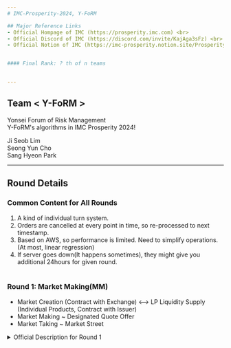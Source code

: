 ```yaml
---
# IMC-Prosperity-2024, Y-FoRM

## Major Reference Links
- Official Hompage of IMC (https://prosperity.imc.com) <br>
- Official Discord of IMC (https://discord.com/invite/KajAga3sFz) <br>
- Official Notion of IMC (https://imc-prosperity.notion.site/Prosperity-2-Wiki-fe650c0292ae4cdb94714a3f5aa74c85) <br>


#### Final Rank: ? th of n teams


---
```

## Team < Y-FoRM >

Yonsei Forum of Risk Management <br>
Y-FoRM's algorithms in IMC Prosperity 2024!

Ji Seob Lim  <br>
Seong Yun Cho  <br>
Sang Hyeon Park  <br>


---
## Round Details

### Common Content for All Rounds <br>
1. A kind of individual turn system. <br>
2. Orders are cancelled at every point in time, so re-processed to next timestamp. <br>
3. Based on AWS, so performance is limited. Need to simplify operations.(At most, linear regression) <br>
4. If server goes down(It happens sometimes), they might give you additional 24hours for given round.
 <br> <br>

 
### Round 1: Market Making(MM) <br>
- Market Creation (Contract with Exchange) <—> LP Liquidity Supply (Individual Products, Contract with Issuer) <br>
- Market Making ~ Designated Quote Offer <br>
- Market Taking ~ Market Street <br>

 <details>
  <summary> Official Description for Round 1 </summary>  <br>
 
   Version history <br>
   Your uploaded algorithms are evaluated against historic data. Results in the log output are not indicative of performance in the next round. <br>

   STEP 1 <br>
   Use the Wiki and all other information you can find to write your algorithm. <br>

   STEP 2 <br>
   Upload your algorithm here (you can re-upload another algorithm as often as you like. The newest accepted file will overwrite the previous one.) <br>

   STEP 3 <br>
   You will receive your results in the next game round. <br>

<details>
  <summary> Description Summary </summary>
  **"Amethesis"** <br>

  1. The fair value of it is very clear (10000) <br>
  2. So it was easy to Market Making and Taking given its fair value <br>

  **"Starfruit"** <br>

  1. A price of it is not stationary, so we tried its fair value by using rolling linear regression.
  2. Searched various periods and shifts by heatmap and multi plot.
  3. 
</details>
 
 <br> <br>

### Round 2: OTC Arbitrage Trading <br>
- "Statistical Arbitrage": Arbitrage trading based on the process of returning to the law of "one's work. <br>
- Not economical, But statistical. <br>
- "Pairs trading": Two highly correlated stocks sold up (high valuation) and down (low valuation) after normalization. <br>
- At this time, covariance is also used to normalize. <br>

<details>
  <summary> Description Summary </summary>
  **"Orchid"** <br>
 
  1. 내가 위치한 아키펠라고(군도)의 거래소(시장)에서 사는 방법 <br>
 
  2. 남쪽의 오리들이랑 거래 (conversion): 수출입   <br>
   - 살때: 오리가 제시한 매도호가 + 수송비용 + 수입관세   <br>
   - 팔때: 오리가 제시한 매수호가 + 수송비용 + 수출관세   <br>
  오키드를 가지고 있으면 보관비용 발생 (상수 = 0.1)(cost of carry) - OTC Forward와 유사   <br>
  오키드의 가격 결정 요인: 수송비용, 수출입관세, 보관비용, 습도, 일조량에 영향 - 영상에서 benchmark   <br>
 
  3. Sunlight   <br>
   - f sunlight < 7 hours a day:   <br>
     production decrease 4% for every 10 minute   <br>
      → 일간 일조량: 7시간 이상: a원   <br>
      → 6시간 50분: 0.96a   <br>
      → 6시간: (-1시간 = -6*10분) = (1-0.04 * 6) * a = (1 - 0.24)a = 0.76a   <br>

   4. Humidity   <br>
    - if ideal humidity not in 60~80%:   <br>
     production decrease 2% for every 5%p of humidity change   <br>
      → 습도 60 ~ 80 % 적정: a원   <br>
      → 2% 감소 / 5%p 변화   <br>

   5. Storage <br>
    - max storage 5000, storage fee 0.1 seashell / orchid timestamp <br>
</details>


 <br> <br>

### Round 3: Basket Arbitrage Trading <br>
- Buying Undervalued Places Comparing KOSPI 200 ETF NAV And Component (1CU) <br>

<details>
 <summary> Official TV Broadcasting Summay </summary>
  1. 이전 라운드의 트로피칼 거래가 종료되었으며, 선수들은 성과를 확인하고 전략을 조정해야 합니다.    <br> 
  2. "러브 버그"가 열대 군도 전역에 퍼졌으며, 거래자들은 자신의 crush들을 감동시키기 위해 딸기, 초콜릿, 장미가 포함된 선물 바구니를 구매하도록 권장됩니다.     <br>
  3. 신비한 메시지가 담긴 병이 해안가에 떠밀려왔으며, 그 안에 전설적인 이구아나 존스의 보물 지도가 있었습니다. 보물 상자에는 각각 7,500개의 조개 껍질이 들어 있습니다.     <br>
  4. 거래자들은 첫 번째 탐험은 무료지만 이후의 탐험에는 비용이 발생하며, 같은 위치를 표시한 모든 사람들과 보물을 나누어 가져야 하므로, 보물 위치를 표시하는 탐험을 권장받고 있습니다.    <br> 
  5. 진행자는 거래자들이 빨리 행동해야 한다고 상기시키며, 약탈자들이 이미 움직이고 있고 이는 부자가 될 수 있는 평생 한 번뿐인 기회라고 말합니다.     <br>
</details>

<details>
 <summary> R3 Manual Trading </summary>
  첫 번째 탐험은 무료지만, 두 번째와 세 번째 탐험에는 비용이 발생합니다. 자신만이 탐색하고 있는 것이 아니라는 점을 염두에 두어야 하며, 같은 장소를 탐색하는 다른 사람들과 보물을 나누어야 합니다. 탐험을 신중하게 계획하면 가장 큰 보물을 가져올 수 있습니다.   <br> <br>
 
  탐험의 수익은 다음과 같이 계산됩니다:   <br> <br>

   - 각 장소마다 **보물 배수율**(최대 100)과 **사냥꾼들**(최대 8)이 있습니다.   <br>
   - 해당 장소의 총 보물은 **기본 보물**(7500, 모든 장소에서 동일)과 그 장소의 특정 보물 배수율의 곱입니다.   <br>
   - 그러나 그 결과 금액은 사냥꾼의 합과 (다른 플레이어의) 모든 탐험의 백분율(%)에 의해 나뉩니다. 예를 들어, 어떤 필드에 5명의 사냥꾼이 있고 모든 탐험의 10%가 그곳으로 향한다면, 그 필드에서 받는 상금은 15로 나뉩니다.   <br>
   - 나눈 후에는 **탐험 비용**(있는 경우)이 적용되며, 남은 것이 수익이 됩니다.   <br> <br>

  두 번째와 세 번째 탐험은 선택 사항이며, 모든 3회를 해야 할 필요는 없습니다. 제출된 탐험 순서는 등급에 영향을 미치지 않습니다. <br>
</details>

<details>
 <summary> How to Solve </summary>   <br>
  <details>
   <summary> Main Approach </summary>   <br>
    ** OTC Arb 매우 유사 **   <br>
    1. 공정가치 평가->엣지 확인   <br>
    2. basket make cu take 유리   <br>
    3. under-valued basket take   <br>
    4. edge를 확보할 수 있는 pricing으로 basket make   <br>
    5. 예측 기반 pricing edge 있으면 shift ?   <br>
  </details> <br> <br>
 
  <details>
   <summary> 고민사항 </summary>     <br> <br>
    1. mid_vwap 으로 spread: ok     <br>
    2. bid ask 따로 pricing 어떤 bid / ask, best? vwap? worst?   <br>
     - basket take: basket best cu best 평가 -> for loop min_edge까지   <br>
     - baset make: cu worst로 공정가치 평가해서 market make   <br>
    3. mean->basket premium (깔끔한 숫자: 380), std: day012전체의 표편 -> mid_vwap으로 내기   <br>
    4. 진입 시그널 = mm_edge -> k * spread_std, set k = 0.5   <br>
     - 포지션 비례해서 k를 조정 58세트 -> 좀 생각해봐야함     <br>
    5. market taking: spread > 0.5 -> short spread (반복) -> spread > 1 (손실누적) 시그널=2   <br>
    6. 리니어 / 이차함수 또는 분모하는 형태로   <br>
    7. marekt making: 동일   <br>
    8. 진입 시그널/mm_edge 작을 수록 체결 확률이 높아서 불리하게 움직일 가능성 높음   <br>
  </details>
   
</details>
 <br> <br>

### Round 4:  Call Option Trading (vega trading while hedging  <br>
- "Theta": Sensitivity Over Time of Options. <br>
- Round reflecting value over time. <br>


 <br> <br>

### Round 5: Multi-agent  <br>
- In this round, the information and characteristics of the orderer are provided (i.e. multi-agent round) <br>
- At this time, the use of the concept of "Market Microstructure". <br>
 - Traditional economic theory that prices are continuous and found? Wrong <br>
 - Prices are discontinuous and formed by market participants <br>

 <br>

---
## Proceedings

### 04/05 00:00 Meeting

<details>
 
 <summary> Due 04/07 </summary>   
  1. Basic Market making Logic Thinking <br>
  2. Inventory Management Sys needs to be managed well (but how?) <br>
  3. Signal Section & Intergrating (Maybe due to the release of the 2nd place code, this is the part that distinguishes the top ranks in this competition) <br>
 
</details>
  
### 04/07 00:00 Meeting
<details>
  <summary> Due 04/08 </summary>  

   1. Starfruits Rolling Regression(SY)
   
   2. Markdown(SH)
    
   3. AM 어디까지 undercut할지(JS)
      
   4. AM parameter tuning(optimization ASAP)(SH) <br>
      a. cf. tutorial.py <br>
      b. dec.var: SL_INVENTORY, SL_SPREAD, MM_SPREAD <br>
      c. obj: max P/L <br>
      d. constaints: <br>
          (1) 0 ≤ SL_INVENTORY ≤ 20 <br>
          (2) 0 ≤ SL_SPREAD ≤ MM_SPREAD ≤ 4 <br>
          (3) SL_INVENTORY, SL_SPREAD, MM_SPREAD integer <br>
            ⇒ 하나씩 늘리지 말고 (상중하, 상 중상 중 중하 하) 적당히 구간 나눠서 대충 파악하기 naive하게..
    
   5. AM  안움직이는 구간 해결해야함. 분석하기 (552, 710, 1020..) (SH) <br>
      a. log 파일 가져와서 시각화해서 뭐가 문제였을까 분석 “position_no_change.log” 참고 <br>  
          ⇒ 포지션 상태(중립, 수량적은지 많은지), 호가 뎁스, 전후 거래량 많은지 적은지 <br>
          ⇒ 예측 가능한지, 얼마나 빨리 식별 가능한지, 어떻게 대응할지.. 강제로 턴다든가 등등.. 묶여있는 상태일 수도 있으니까 어떻게 해결해야 하는 건지를 분석 <br>
          ⇒ 우리 position의 resting time(time to change in p/l)이 얼마나 되는지. 멈춰있는 구간의 길이를 따져보고 우리가 얼마나 안 움직이고 있으면 비정상인건지 ( = 얼마 안에 털어야 정상인지!) <br>
        
   6. Starfruits base model coding(SY) <br>
      a. 복붙(변수명만 다 고치기) <br>
      b. 데이터 저장 (queue로!) <br>
      c. window 전까지 임시 회피코드 (fix value) <br>
      d. fair value를 rolling regression y predict로 대체 <br>
      e. window 전까지 임시 회피 개선 <br>

   7. visualizer logger(SH) - optional

</details>

<details>
 
  <summary> Due 04/09 </summary>  
  1. Inventory Model Implementing: fair value, mm_spread, order_quantity <br>
    a. inventory positive → fair value 높여야함, inventory negative → fair value 낮춰야함 <br>
  
</details>

 <br> <br>
 
### 04/08 00:00 Meeting


<details>
 
  <summary> Due 04/09 II </summary>  
  
   1. stop loss order 0개 해결 (JS)   <br>
   2. starfruit deque로 담기 (SY)   <br>
   3. 전반적 inv 관리   <br>
   4. 최후 청산   <br> 
   5. 가격리스트 → (ARIMA 참고해서) TR, DI 코딩 (SH)   <br>
   6. csv mid_price 롤링윈도우 20으로 해서 TR(n) DI(n) 가격 범위 찾기 (SH) (cf.https://www.grahamcapital.com/blog/the-trendiness-of-markets/)   <br>
   +. Trader class 안에 (INSTANCE VARIABLE로 담아보기 + DICT  형식으로)   <br>
       - class trader 바로 밑에 생기기   <br>
       - data = {’STARFRUITS’:{’PRICE’:deque()}}   <br>
       - 일단 가격이 담기는지 확인해보고 담기면 predict 추가 <br>
  
</details>
 
 <br> <br>

### 04/09 - 04/10 all night

<details>
  <summary> todo list </summary>  
 
   1. inv 관리   <br>
   2. 최후 청산   <br>
   3. 선형회귀 반영 및 고도화 (cf. Graham Capital Management)     <br>
</details>

 <br> <br>

### 04/11 00:00 Meeting

<details>
  <summary> Due 04/11 </summary>  
 
   1. Scratch best but also worst bid   <br>
   2. floor ceil → market make fair value   <br>
   3. scratch level vs SL level → market take   <br>
   4. scratch를 포지션 방향과 무관하게 할까? (caution: stop loss와의 중복 주문) ⇒ 만약 잘되면 AM에도 적용   <br>
   5. parameter tuning   <br>
   6. 파일 일괄화 → 최종 파일 github에   <br>
   7. Manual Trading (SH) <br>
</details>

 <br> <br>

### 04/12 00:00 Meeting

<details>
  <summary> Due 04/12 </summary>  
 
   <details>
    <summary> [Pricing] </summary>     <br>
     1. sunlight unit(단위) 확인 (0.1 minute이 맞는지) (SH)   <br>
     2. storage data 어디서 얻을 수 있는지 (SH)   <br>
     3. sunilght, humidity: feature engineering: 그냥 회귀 때리지 말고 어떤 함수를 씌운 다음에 회귀 돌려야함 (SY)   <br>
       - 0 = f(sunlight, humidity,  storage) → 이거에 대한 pricing funtion을 만들어야..    <br>
     4. 안정적으로 계수 추정하는 multivariable linear regress (on the fly(데이터가 하나씩 추가되면서 n번째에는 n개 데이터로 하는 거) / rolling 불가!) ← QR decomposition / inverse matrix (SY)   <br>
     5. hard coding VS rolling(numpy를 사용하자..) (SY)   <br>  
     6. regress를 통해 뭘 찾을지 (price / diff / return 중에서..) (JS)   <br>
     7. cost of carry 반영 어떻게 할 건지 (JS)   <br>
   </details>

   <details>
    <summary> [Trading] </summary> <br>
     8. 기회 식별 어떻게 할 건지 (very good fair value가 필요함)   <br>
     9. 위험 관리 어떻게 할지   <br>
     10. 거래소 내에서는 make? take? where? (spread가 굉장히 크기 때문에..)   <br>
   </details>
   
   <details>
    <summary> [Manual Trading] </summary>   <br>
    - brute force   <br>
    - dijkstra algorithm(멋있게 풀고 싶다면) (cf. https://reasonabledeviations.com/2019/03/02/currency-arbitrage-graphs/)   <br>
   </details> 
</details>
 
 
 <br> <br>

 
### 04/13 00:00 Meeting

<details>
  <summary> Due 04/13 </summary>  
   1. day 0에 overfitting해서 pricing function (SY)   <br>
   2. fair value VS OTC VS exchange → arb (JS)     <br>
   3. OOP 구조 개선 (JS)   <br> 
   4. manual trading (SH)   <br>
   5. traderData (SH)   <br>
    - STARFRUIT 가격 data->손실 <br>  
    - traderData로 복원   <br>
    - data->toJSON->traderData 보내기->if 데이터 손실->traderData 받아오기->data 복원   <br>
</details>

 <br> <br>
 
### 04/14 00:00 Meeting

<details>
  <summary> Due 04/14 </summary>  <br> 
  1. heuristic pricing for shift (좋좋 좋안 안좋 안안) (SY)
  2. traderData (JS) <br>
  3. 코드 소화 및 도큐먼테이션 (SH) <br>
</details>

 <br> <br>

### 04/15 00:00 Meeting
 
<details>
  <summary> Due 04/15 </summary>   <br>
  1. 코드 베이스 만들기: OTC ARB 재탕 -> JS   <br>
  2. eda 리서치: mid_vwap 기준 평균 및 표준편차 계산, 진입시그널 k에따라서 빈도 히스토그램, drawdown period 분포 -> 곱하면 기대값 → SY   <br>
  3. 매뉴얼챌린지, 라운드2 패러미터 튜닝 -> SH   <br>
   - 매뉴얼 챌린지: 다른 참여자 없다하고 최적화 -> 그 결과를 모든 참여자가 따른다하고 최적화 -> 2~3회 반복   <br>
   - 라운드2: min_edge, mm_edge 튜닝 (라운드2 백테 50k 이상 나오는 조합들만), mm_edge 먼저 최적화 후 min_edge    <br>
</details>

<br> <br>




---
## Results

### Round 1
{
"Round_1": {
            "Overall_Rank": 1913, "Manual_Rank": 2263, "Algorithmic_Rank": 674, "Country_Rank": 12,
            "Manual_PL": 68.531, "Algorithmic_PL": 22.124, "Overall_PL": 90.655, "Cumulative_PL": 90.655
            }, 


### Round 2



---
## Version History

* 0.1.1  
  2024-04-08 (Initial Release / Round 1 begins)  
* 0.1.2  
  2024-04-09  
* 0.1.3  
  2024-04-10  
* 0.2.1  
  2024-04-11 (Round 2 begins)
* 0.2.2  
  2024-04-13  
* 0.3.1    
  2024-04-14 (Round 3 begins)    
* 0.3.2  
  2024-04-16 (시험 기간 )  
 
---
## License

This project is licensed under the [MIT] License - see the LICENSE.md file for details
